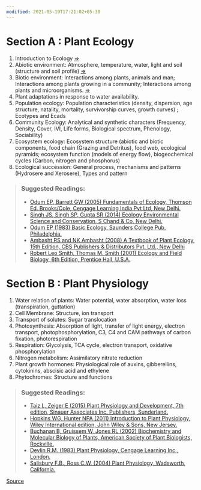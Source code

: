 ```yaml
---
modified: 2021-05-19T17:21:02+05:30
---
```


# Section A : **Plant Ecology**

1. Introduction to Ecology [=>](/Adhikaar/BOB-301/introduction_to_ecology.md)
2. Abiotic environment: Atmosphere, temperature, water, light and soil (structure and soil profile) [=>](/assets/BOB-301BOB-301/abiotic_components.md)                    
3. Biotic environment: Interactions among plants, animals and man; Interactions among plants growing in a community; Interactions among plants and microorganisms. [=>](/assets/notes/BOB-301/biotic_components.md)                                                                                                  
4. Plant adaptations in response to water availability.                                                                                            
5. Population ecology: Population characteristics (density, dispersion, age structure, natality, mortality, survivorship curves, growth curves) ; Ecotypes and Ecads                                                                                                 
6. Community Ecology: Analytical and synthetic characters (Frequency, Density, Cover, IVI, Life forms, Biological spectrum, Phenology, Sociability)                                                                                                                                                                                                                                                                                                       
7. Ecosystem ecology: Ecosystem structure (abiotic and biotic components, food chain (Grazing and Detritus), food web, ecological pyramids; ecosystem function (models of energy flow), biogeochemical cycles (Carbon, nitrogen and  phosphorus) 
8. Ecological succession: General process, mechanisms and patterns (Hydrosere and Xerosere), Types and pattern 


>  ### Suggested Readings:
>
> * [Odum EP, Barrett GW (2005) Fundamentals of Ecology, Thomson Ed. Brooks/Cole, Cengage Learning India Pvt Ltd, New Delhi.](#)
> * [Singh JS, Singh SP, Gupta SR (2014) Ecology Environmental Science and Conservation, S Chand & Co, New Delhi.](#)
> * [Odum EP (1983) Basic Ecology, Saunders College Pub, Philadelphia.](#)
> * [Ambasht RS and NK Ambasht (2008)  A Textbook of Plant Ecology, 15th  Edition, CBS Publishers & Distributors Pvt. Ltd., New Delhi](#)
> * [Robert Leo Smith, Thomas M. Smith (2001) Ecology and Field Biology, 6th Edition, Prentice Hall, U.S.A.](#)


# Section B : **Plant Physiology**

1. Water relation of plants: Water potential, water absorption, water loss (transpiration, guttation)                               
2. Cell Membrane: Structure, ion transport                                                                                                                                                                                                    
3. Transport of solutes:  Sugar translocation                                                                                                                                                                                                              
4. Photosynthesis: Absorption of light, transfer of light energy, electron transport, photophosphorylation, C3, C4 and CAM pathways of carbon fixation, photorespiration                                                                                                                                                   
5. Respiration: Glycolysis, TCA cycle, electron transport, oxidative phosphorylation                                                                                          
6. Nitrogen metabolism: Assimilatory nitrate reduction                                                                                                                              
7. Plant growth hormones: Physiological role of auxins, gibberellins, cytokinins, abscisic acid and ethylene                                                                                                                                                                                                                                                                   
8. Phytochromes: Structure and functions    

> ### Suggested Readings:
> 
>
> * [Taiz L, Zeiger E (2015) Plant Physiology and Development, 7th edition, Sinauer Associates Inc. Publishers, Sunderland.]()
> * [Hopkins WG, Hunter NPA (2011) Introduction to Plant Physiology, Wiley International edition, John Wiley & Sons, New Jersey.]()
> * [Buchanan B, Gruissem W, Jones RL (2002) Biochemistry and Molecular Biology of Plants, American Society of Plant Biologists, Rockville.]()
> * [Devlin R.M. (1983) Plant Physiology, Cengage Learning Inc., London.]()
> * [Salisbury F.B., Ross C.W.  (2004) Plant Physiology, Wadsworth, California.]()

 [Source](bhu.ac.in/science/botany)
